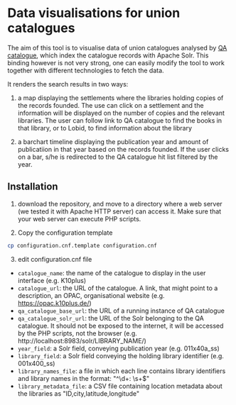 # Data visualisations for union catalogues

The aim of this tool is to visualise data of union catalogues analysed by [QA catalogue](https://github.com/pkiraly/qa-catalogue), which index the catalogue records with Apache Solr. This binding however is not very strong, one can easily modify the tool to work together with different technologies to fetch the data. 

It renders the search results in two ways: 

1. a map displaying the settlements where the libraries holding copies of the records founded. The use can click on a settlement and the information will be displayed on the number of copies and the relevant libraries. The user can follow link to QA catalogue to find the books in that library, or to Lobid, to find information about the library

2. a barchart timeline displaying the publication year and amount of publicatiion in that year based on the records founded. If the user clicks on a bar, s/he is redirected to the QA catalogue hit list filtered by the year.

## Installation

1. download the repository, and move to a directory where a web server (we tested it with Apache HTTP server) can access it. Make sure that your web server can execute PHP scripts.

2. Copy the configuration template

```bash
cp configuration.cnf.template configuration.cnf
```

3. edit configuration.cnf file

- `catalogue_name`: the name of the catalogue to display in the user interface (e.g. K10plus)
- `catalogue_url`: the URL of the catalogue. A link, that might point to a description, an OPAC, organisational website (e.g. https://opac.k10plus.de/)
- `qa_catalogue_base_url`: the URL of a running instance of QA catalogue
- `qa_catalogue_solr_url`: the URL of the Solr belonging to the QA catalogue. It should not be exposed to the internet, it will be accessed by the PHP scripts, not the browser (e.g. http://localhost:8983/solr/LIBRARY_NAME/)
- `year_field`: a Solr field, conveying publication year (e.g. 011x40a_ss)
- `library_field`: a Solr field conveying the holding library identifier (e.g. 001x400_ss)
- `library_names_file`: a file in which each line contains library identifiers and library names in the format: "^\d+: \s+$"
- `library_metadata_file`: a CSV file containing location metadata about the libraries as "ID,city,latitude,longitude"

